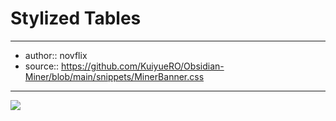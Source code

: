 # Stylized Tables

---

- author:: novflix
- source:: https://github.com/KuiyueRO/Obsidian-Miner/blob/main/snippets/MinerBanner.css

---

![](https://i.imgur.com/Fe9ACem.jpg)

```css

```